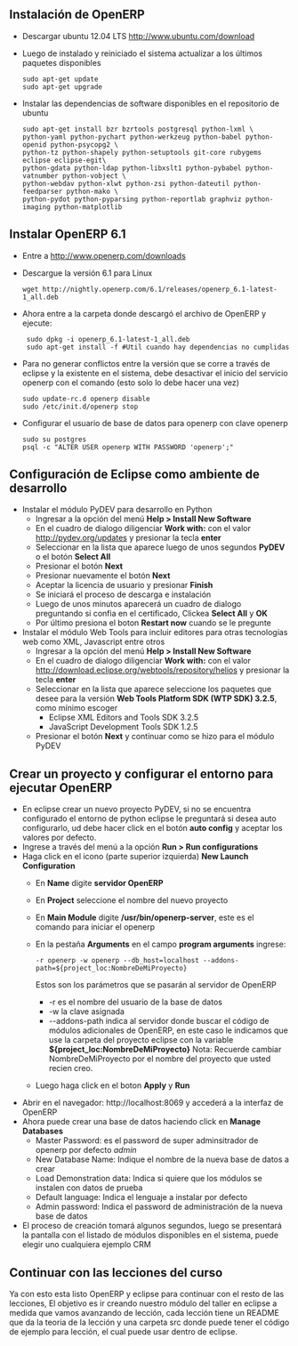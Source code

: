 ## Instalación de OpenERP

*   Descargar ubuntu 12.04 LTS http://www.ubuntu.com/download

*   Luego de instalado y reiniciado el sistema actualizar a los últimos paquetes disponibles

        sudo apt-get update
        sudo apt-get upgrade

*   Instalar las dependencias de software disponibles en el repositorio de ubuntu

        sudo apt-get install bzr bzrtools postgresql python-lxml \
        python-yaml python-pychart python-werkzeug python-babel python-openid python-psycopg2 \
        python-tz python-shapely python-setuptools git-core rubygems eclipse eclipse-egit\
        python-gdata python-ldap python-libxslt1 python-pybabel python-vatnumber python-vobject \
        python-webdav python-xlwt python-zsi python-dateutil python-feedparser python-mako \
        python-pydot python-pyparsing python-reportlab graphviz python-imaging python-matplotlib

Instalar OpenERP 6.1
--------------------

*   Entre a http://www.openerp.com/downloads
*   Descargue la versión 6.1 para Linux

        wget http://nightly.openerp.com/6.1/releases/openerp_6.1-latest-1_all.deb

*  Ahora entre a la carpeta donde descargó el archivo de OpenERP y ejecute:

        sudo dpkg -i openerp_6.1-latest-1_all.deb
        sudo apt-get install -f #Util cuando hay dependencias no cumplidas

*   Para no generar conflictos entre la versión que se corre a través de eclipse y la existente en el sistema, debe desactivar el inicio del servicio openerp con el comando (esto solo lo debe hacer una vez)

        sudo update-rc.d openerp disable
        sudo /etc/init.d/openerp stop

*   Configurar el usuario de base de datos para openerp con clave openerp

        sudo su postgres
        psql -c "ALTER USER openerp WITH PASSWORD 'openerp';"

## Configuración de Eclipse como ambiente de desarrollo

*   Instalar el módulo PyDEV para desarrollo en Python
    * Ingresar a la opción del menú **Help > Install New Software**
    * En el cuadro de dialogo diligenciar **Work with:** con el valor http://pydev.org/updates y presionar la tecla **enter**
    * Seleccionar en la lista que aparece luego de unos segundos **PyDEV** o el botón **Select All**
    * Presionar el botón **Next**
    * Presionar nuevamente el botón **Next**
    * Aceptar la licencia de usuario y presionar **Finish**
    * Se iniciará el proceso de descarga e instalación
    * Luego de unos minutos aparecerá un cuadro de dialogo preguntando si confia en el certificado, Clickea **Select All** y **OK**
    * Por último presiona el boton **Restart now** cuando se le pregunte
*   Instalar el módulo Web Tools para incluir editores para otras tecnologías web como XML, Javascript entre otros
    * Ingresar a la opción del menú **Help > Install New Software**
    * En el cuadro de dialogo diligenciar **Work with:** con el valor http://download.eclipse.org/webtools/repository/helios y presionar la tecla **enter**
    * Seleccionar en la lista que aparece seleccione los paquetes que desee para la versión **Web Tools Platform SDK (WTP SDK) 3.2.5**, como mínimo escoger
      * Eclipse XML Editors and Tools SDK 3.2.5
      * JavaScript Development Tools SDK 1.2.5
    * Presionar el botón **Next** y continuar como se hizo para el módulo PyDEV

## Crear un proyecto y configurar el entorno para ejecutar OpenERP

*   En eclipse crear un nuevo proyecto PyDEV, si no se encuentra configurado el entorno de python eclipse le preguntará si desea auto configurarlo, ud debe hacer click en el botón **auto config** y aceptar los valores por defecto.
*   Ingrese a través del menú a la opción **Run > Run configurations**
*   Haga click en el icono (parte superior izquierda) **New Launch Configuration**
    *   En **Name** digite **servidor OpenERP**
    *   En **Project** seleccione el nombre del nuevo proyecto
    *   En **Main Module** digite **/usr/bin/openerp-server**, este es el comando para iniciar el openerp
    *   En la pestaña **Arguments** en el campo **program arguments** ingrese:

            -r openerp -w openerp --db_host=localhost --addons-path=${project_loc:NombreDeMiProyecto}

        Estos son los parámetros que se pasarán al servidor de OpenERP
        * -r es el nombre del usuario de la base de datos
        * -w la clave asignada
        * --addons-path indica al servidor donde buscar el código de módulos adicionales de OpenERP, en este caso le indicamos que use la carpeta del proyecto eclipse con la variable **${project_loc:NombreDeMiProyecto}** Nota: Recuerde cambiar NombreDeMiProyecto por el nombre del proyecto que usted recien creo.
    *   Luego haga click en el boton **Apply** y **Run**
*   Abrir en el navegador: http://localhost:8069 y accederá a la interfaz de OpenERP
*   Ahora puede crear una base de datos haciendo click en **Manage Databases**
     * Master Password: es el password de super adminsitrador de openerp por defecto *admin*
     * New Database Name: Indique el nombre de la nueva base de datos a crear
     * Load Demonstration data: Indica si quiere que los módulos se instalen con datos de prueba
     * Default language: Indica el lenguaje a instalar por defecto
     * Admin password: Indica el password de administración de la nueva base de datos
*   El proceso de creación tomará algunos segundos, luego se presentará la pantalla con el listado de módulos disponibles en el sistema, puede elegir uno cualquiera ejemplo CRM

## Continuar con las lecciones del curso

Ya con esto esta listo OpenERP y eclipse para continuar con el resto de las lecciones, El objetivo es ir creando nuestro módulo del taller en eclipse a medida que vamos avanzando de lección, cada lección tiene un README que da la teoria de la lección y una carpeta src donde puede tener el código de ejemplo para lección, el cual puede usar dentro de eclipse.

